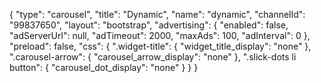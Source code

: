 {
    "type": "carousel",
    "title": "Dynamic",
    "name": "dynamic",
    "channelId": "99837650",
    "layout": "bootstrap",
    "advertising": {
        "enabled": false,
        "adServerUrl": null,
        "adTimeout": 2000,
        "maxAds": 100,
        "adInterval": 0
    },
    "preload": false,
    "css": {
        ".widget-title": {
            "widget_title_display": "none"
        },
        ".carousel-arrow": {
            "carousel_arrow_display": "none"
        },
        ".slick-dots li button": {
            "carousel_dot_display": "none"
        }
    }
}